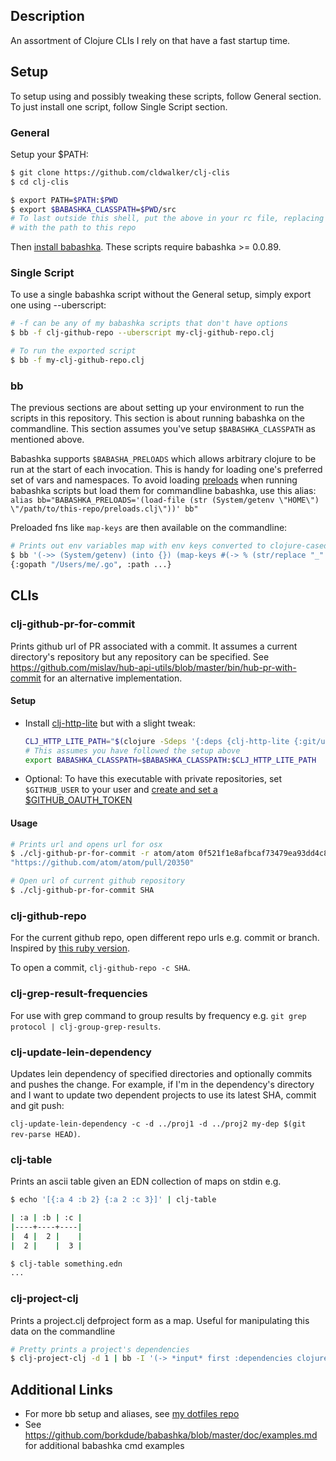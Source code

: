 ## Description

An assortment of Clojure CLIs I rely on that have a fast startup time.

## Setup

To setup using and possibly tweaking these scripts, follow General section. To just install one script, follow Single Script section.

### General
Setup your $PATH:
```sh
$ git clone https://github.com/cldwalker/clj-clis
$ cd clj-clis

$ export PATH=$PATH:$PWD
$ export $BABASHKA_CLASSPATH=$PWD/src
# To last outside this shell, put the above in your rc file, replacing $PWD
# with the path to this repo
```

Then [install babashka](https://github.com/borkdude/babashka#installation).
These scripts require babashka >= 0.0.89.

### Single Script

To use a single babashka script without the General setup, simply export one using --uberscript:
```sh
# -f can be any of my babashka scripts that don't have options
$ bb -f clj-github-repo --uberscript my-clj-github-repo.clj

# To run the exported script
$ bb -f my-clj-github-repo.clj
```

### bb

The previous sections are about setting up your environment to run the scripts in this repository. This section is about running babashka on the commandline. This section assumes you've setup `$BABASHKA_CLASSPATH` as mentioned above.

Babashka supports `$BABASHA_PRELOADS` which allows arbitrary clojure to be run at the start of each invocation. This is handy for loading one's preferred set of vars and namespaces. To avoid loading [preloads](preloads.clj) when running babashka scripts but load them for commandline babashka, use this alias: `alias bb="BABASHKA_PRELOADS='(load-file (str (System/getenv \"HOME\") \"/path/to/this-repo/preloads.clj\"))' bb"`

Preloaded fns like `map-keys` are then available on the commandline:

```sh
# Prints out env variables map with env keys converted to clojure-cased keywords
$ bb '(->> (System/getenv) (into {}) (map-keys #(-> % (str/replace "_" "-") str/lower-case keyword)))'
{:gopath "/Users/me/.go", :path ...}
```

## CLIs

### clj-github-pr-for-commit

Prints github url of PR associated with a commit. It assumes a current directory's repository but any repository can be specified. See https://github.com/mislav/hub-api-utils/blob/master/bin/hub-pr-with-commit for an alternative implementation.

#### Setup

* Install [clj-http-lite](https://github.com/borkdude/babashka#clj-http-lite) but with a slight tweak:
  ```sh
  CLJ_HTTP_LITE_PATH="$(clojure -Sdeps '{:deps {clj-http-lite {:git/url "https://github.com/borkdude/clj-http-lite" :sha "f44ebe45446f0f44f2b73761d102af3da6d0a13e"}}}' -Spath)"
  # This assumes you have followed the setup above
  export BABASHKA_CLASSPATH=$BABASHKA_CLASSPATH:$CLJ_HTTP_LITE_PATH
  ```
* Optional: To have this executable with private repositories, set `$GITHUB_USER` to your user and [create and set a $GITHUB_OAUTH_TOKEN](https://developer.github.com/apps/building-oauth-apps/authorizing-oauth-apps/#non-web-application-flow)

#### Usage

```sh
# Prints url and opens url for osx
$ ./clj-github-pr-for-commit -r atom/atom 0f521f1e8afbcaf73479ea93dd4c87d9187903cb
"https://github.com/atom/atom/pull/20350"

# Open url of current github repository
$ ./clj-github-pr-for-commit SHA
```

### clj-github-repo

For the current github repo, open different repo urls e.g. commit or branch. Inspired by [this ruby version](https://github.com/cldwalker/irbfiles/blob/1fb97d84bcdf491325176d08e386468b12ece738/boson/commands/public/url/github.rb#L20-L50).

To open a commit, `clj-github-repo -c SHA`.

### clj-grep-result-frequencies

For use with grep command to group results by frequency e.g. `git grep protocol | clj-group-grep-results`.

### clj-update-lein-dependency

Updates lein dependency of specified directories and optionally commits and pushes the change. For example, if I'm in the dependency's directory and I want to update two dependent projects to use its latest SHA, commit and git push:

`clj-update-lein-dependency -c -d ../proj1 -d ../proj2 my-dep $(git rev-parse HEAD)`.

### clj-table
Prints an ascii table given an EDN collection of maps on stdin e.g.

```sh
$ echo '[{:a 4 :b 2} {:a 2 :c 3}]' | clj-table

| :a | :b | :c |
|----+----+----|
|  4 |  2 |    |
|  2 |    |  3 |

$ clj-table something.edn
...
```

### clj-project-clj
Prints a project.clj defproject form as a map. Useful for manipulating this data on the commandline

```sh
# Pretty prints a project's dependencies
$ clj-project-clj -d 1 | bb -I '(-> *input* first :dependencies clojure.pprint/pprint)'
```

## Additional Links

* For more bb setup and aliases, see [my dotfiles repo](https://github.com/cldwalker/dotfiles/search?q=bb&unscoped_q=bb)
* See https://github.com/borkdude/babashka/blob/master/doc/examples.md for additional babashka cmd examples
